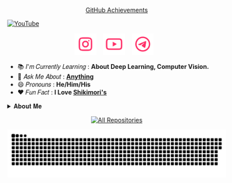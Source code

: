 <!-- Start Achievements icons section -->
<div align="center">

  [GitHub Achievements](https://github.com/ikx7a/ikx7a/tree/main/Achievements)

</div>
<!-- End Achievements icons section -->

[![YouTube](https://github.com/ikx7a/ikx7a/blob/main/Photos/_main_.png)](https://github.com/ikx7a/YouTube)

<!-- Start Social icons section -->
<p align="center">
  <a href="https://instagram.com/ikx7.a"><img width="50px" alt="Instagram" title="Instagram" src="https://github.com/ikx7a/ikx7a/blob/main/icons/instagram.png"/></a>
  &#8287;&#8287;
  <a href="https://github.com/ikx7a/YouTube"><img width="50px" alt="YouTube" title="YouTube" src="https://github.com/ikx7a/ikx7a/blob/main/icons/youtube.png"/></a>
  &#8287;&#8287;
  <a href="https://telegram.me/Maxim_ffx" alt="Telegram" title="Telegram"><img width="50px" src="https://github.com/ikx7a/ikx7a/blob/main/icons/telegram.png"/></a>
  &#8287;&#8287;
</p>
<!-- End Social badges section -->

- 📚 𝐼'𝑚 𝐶𝑢𝑟𝑟𝑒𝑛𝑡𝑙𝑦 𝐿𝑒𝑎𝑟𝑛𝑖𝑛𝑔 : **About Deep Learning, Computer Vision.**
- 💬 𝐴𝑠𝑘 𝑀𝑒 𝐴𝑏𝑜𝑢𝑡 : [**Anything**](https://telegram.dog/LisaXRobot)
- 😄 𝑃𝑟𝑜𝑛𝑜𝑢𝑛𝑠 : **He/Him/His**
- ❤️ 𝐹𝑢𝑛 𝐹𝑎𝑐𝑡 : **I Love [Shikimori's](https://github.com/ikx7a/Shikimori-San)**

<!-- Start About section -->
<details>
<summary>𝐀𝐛𝐨𝐮𝐭 𝐌𝐞</summary>

```python3
class  Lazy():
    def __init__(self):
        self.name = ['I𝗓υɱi 和泉']
        self.age = ['19']
        self.country = ['India']
        self.language = ['हिंदी', 'English']
        self.quotes ['Whatever Your Situation Is Now, Say Alhamdulillah']
    def programming_languages(self):
        return [
            'Python', 'SQL'
        ]
    def markup_languages(self):
        return [
            'HTML', 'CSS'
        ]
    def developer_tools(self):
        return [
            'GitHub', 'Stack Overflow', 'Docker','Heroku',
            'MongoDB', 'MySQL',
        ]
    def operating_system(self):
        return [
            'Windows', 'Android'
        ]
    def windows_os(self):
        return [
            'Windows 11', 'Windows 10', 'Windows 8.1', 'Windows 7', 'Windows XP'
        ]
 ```

<!-- End About section -->

<div align="center">
</h2><b>
<p align="center">
  • <a href="https://github.com/ikx7a/ikx7a/tree/main/GitHub"> More Information </a>
  • <a href="https://github.com/ikx7a/Organizations"> Organizations </a> •
    
  • <a href="https://github.com/ikx7a/ikx7a/tree/main/Now%20Playing"> Now Playing </a> •
</h2></b></p>

<!-- Start Contact section -->
<h3 align="center">
    ─「 𝐂𝐨𝐧𝐭𝐚𝐜𝐭 𝐌𝐞 」─
</h3>

[![Linktree](https://img.shields.io/badge/linktree-00C300?style=for-the-badge&logo=linktree&logoColor=white)](https://linktr.ee/ikx7.a)

[![Telegram](https://img.shields.io/badge/Group-2CA5E0?style=for-the-badge&logo=telegram&logoColor=white)](https://telegram.dog/MaximXGroup) [![Telegram](https://img.shields.io/badge/Channel-2CA5E0?style=for-the-badge&logo=telegram&logoColor=white)](https://telegram.dog/MaximXChannels)

[<img src="https://github.com/AL3X-Github/AL3X-Github/blob/main/Photos/Insta-%20%40ikx7.a.jpg" width="300px" height="auto">](https://github.com/ikx7a)

</details>
<!-- End About section -->

<div align="center">
 
<a href="https://github.com/ikx7a?tab=repositories&sort=stargazers"><img alt="All Repositories" title="All Repositories" src="https://custom-icon-badges.demolab.com/badge/-Click%20Here%20For%20All%20My%20Repos-161B22?style=for-the-badge&logoColor=white&logo=repo"/></a> 

[![@ikx7a](https://github.com/ikx7a/ikx7a/blob/main/assets/contributions.svg)](https://github.com/ikx7a)
</div>
